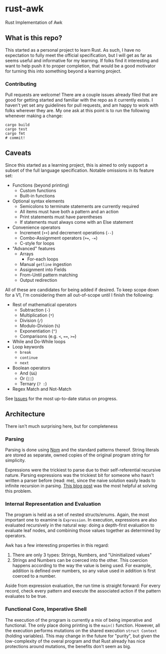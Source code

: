 # rust-awk
Rust Implementation of Awk

## What is this repo?

This started as a personal project to learn Rust. As such, I have no expectation to fully meet the official specification, but I will get as far as seems useful and informative for my learning. If folks find it interesting and want to help push it to proper completion, that would be a good motivator for turning this into something beyond a learning project.

### Contributing

Pull requests are welcome! There are a couple issues already filed that are good for getting started and familiar with the repo as it currently exists. I haven't yet set any guidelines for pull requests, and am happy to work with folks wherever they are. My one ask at this point is to run the following whenever making a change:

```
cargo build
cargo test
cargo fmt
# commit!
```

## Caveats

Since this started as a learning project, this is aimed to only support a subset of the full language specification. Notable omissions in its feature set:
- Functions (beyond printing)
  - Custom functions
  - Built-in functions
- Optional syntax elements
  - Semicolons to terminate statements are currently required
  - All items must have both a pattern and an action
  - Print statements must have parentheses
  - If statements must always come with an Else statement
- Convenience operators
  - Increment (`++`) and decrement operations (`--`)
  - Combo-Assignment operators (`+=`, `-=`)
  - C-style for loops
- "Advanced" features
  - Arrays
    - For-each loops
  - Manual `getline` ingestion
  - Assignment into Fields
  - From-Until pattern matching
  - Output redirection

All of these are candidates for being added if desired. To keep scope down for a V1, I'm considering them all out-of-scope until I finish the following:

- Rest of mathematical operators
  - Subtraction (`-`)
  - Multiplication (`*`)
  - Division (`/`)
  - Modulo-Division (`%`)
  - Exponentiation (`^`)
  - Comparisons (e.g. `<`, `==`, `>=`)
- While and Do-While loops
- Loop keywords
  - `break`
  - `continue`
  - `next`
- Boolean operators
  - And (`&&`)
  - Or (`||`)
  - Ternary (`? :`)
- Regex Match and Not-Match

See [Issues](https://github.com/wenley/rust-awk/issues) for the most up-to-date status on progress.

## Architecture

There isn't much surprising here, but for completeness

### Parsing

Parsing is done using [Nom](https://docs.rs/nom/5.1.2/nom/) and the standard patterns thereof. String literals are stored as separate, owned copies of the original program string for simplicity.

Expressions were the trickiest to parse due to their self-referential recursive nature. Parsing expressions was the trickiest bit for someone who hasn't written a parser before (read: me), since the naive solution easily leads to infinite recursion in parsing. [This blog post](https://craftinginterpreters.com/parsing-expressions.html) was the most helpful at solving this problem.

### Internal Representation and Evaluation

The program is held as a set of nested structs/enums. Again, the most important one to examine is `Expression`. In execution, expressions are also evaluated recursively in the natural way: doing a depth-first evaluation to evaluate leaf nodes, and combining those values together as determined by operators.

Awk has a few interesting properties in this regard:
1. There are only 3 types: Strings, Numbers, and "Uninitialized values"
2. Strings and Numbers can be coerced into the other. This coercion happens according to the way the value is being used. For example, addition is defined over numbers, so any value used in addition is first coerced to a number.

Aside from expression evaluation, the run time is straight forward: For every record, check every pattern and execute the associated action if the pattern evaluates to be true.

### Functional Core, Imperative Shell

The execution of the program is currently a mix of being imperative and functional. The only place doing printing is the `main()` function. However, all the execution performs mutations on the shared execution `struct Context` (holding variables). This may change in the future for "purity", but given the low-complexity of the overal program and that Rust already has nice protections around mutations, the benefits don't seem as big.
